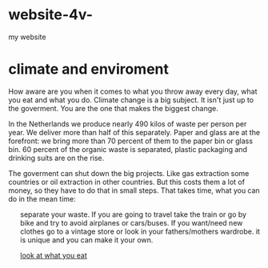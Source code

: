 # website-4v-
my website
<!DOCTYPE html>
<html>
<head>
<title>website filippine 4v</title>
</head>
<body>

<h1>climate and enviroment</h1>
<p>How aware are you when it comes to what you throw away every day, what you eat and what you do. Climate change is a big subject. It isn't just up to the goverment. You are the one that makes the biggest change.</p>
<p>In the Netherlands we produce nearly 490 kilos of waste per person per year. We deliver more than half of this separately. Paper and glass are at the forefront: we bring more than 70 percent of them to the paper bin or glass bin. 60 percent of the organic waste is separated, plastic packaging and drinking suits are on the rise.</p>
<p>The goverment can shut down the big projects. Like gas extraction some countries or oil extraction in other countries. But this costs them a lot of money, so they have to do that in small steps. That takes time, what you can do in the mean time: </p>
<ul style="list-style-type:circle;">
  <il>separate your waste.</il>
  <il>If you are going to travel take the train or go by bike and try to avoid airplanes or cars/buses.</il>
    <il>If you want/need new clothes go to a vintage store or look in your fathers/mothers wardrobe. it is unique and you can make it your own.</il>
  
  <il><a href="lookatwhatyoueat.asp">look at what you eat</a></il>
</ul>

  
</body>
  </html>
